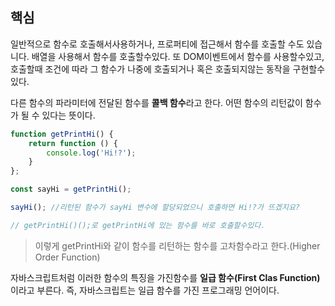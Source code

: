 ## 핵심
일반적으로 함수로 호출해서사용하거나, 프로퍼티에 접근해서 함수를 호출할 수도 있습니다.
배열을 사용해서 함수를 호출할수있다. 또 DOM이벤트에서 함수를 사용할수있고, 호출할때 조건에 따라 그 함수가 나중에 호출되거나 혹은 호출되지않는 동작을 구현할수있다.

다른 함수의 파라미터에 전달된 함수를 **콜백 함수**라고 한다.
어떤 함수의 리턴값이 함수가 될 수 있다는 뜻이다.
```js
function getPrintHi() {
	return function () {
		console.log('Hi!?');
	}
};

const sayHi = getPrintHi();

sayHi(); //리턴된 함수가 sayHi 변수에 할당되었으니 호출하면 Hi!?가 뜨겠지요?

// getPrintHi()();로 getPrintHi에 있는 함수를 바로 호출할수있다.
```
> 이렇게 getPrintHi와 같이 함수를 리턴하는 함수를 고차함수라고 한다.(Higher Order Function)

자바스크립트처럼 이러한 함수의 특징을 가진함수를 **일급 함수(First Clas Function)** 이라고 부른다. 즉, 자바스크립트는 일급 함수를 가진 프로그래밍 언어이다.
